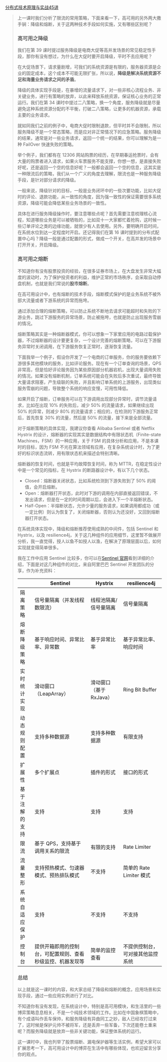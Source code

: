[分布式技术原理与实战45讲](https://kaiwu.lagou.com/course/courseInfo.htm?courseId=69&sid=20-h5Url-0&buyFrom=2&pageId=1pz4#/detail/pc?id=1945)



> 上一课时我们分析了限流的常用策略，下面来看一下，高可用的另外两大撒手锏：降级和熔断，关于这两种技术手段如何实施，又有哪些区别呢？
>
> ### 高可用之降级
>
> 我们在第 39 课时提过服务降级是电商大促等高并发场景的常见稳定性手段，那你有没有想过，为什么在大促时要开启降级，平时不去应用呢？
>
> 在大促场景下，请求量剧增，可我们的系统资源是有限的，服务器资源是企业的固定成本，这个成本不可能无限扩张，所以说，**降级是解决系统资源不足和海量业务请求之间的矛盾**。
>
> 降级的具体实现手段是，在暴增的流量请求下，对一些非核心流程业务、非关键业务，进行有策略的放弃，以此来释放系统资源，保证核心业务的正常运行。我们在第 34 课时中提过二八策略，换一个角度，服务降级就是尽量避免这种系统资源分配的不平衡，打破二八策略，让更多的机器资源，承载主要的业务请求。
>
> 就如同我们之前的例子中，电商大促时限制退款，但平时并不会限制，所以服务降级不是一个常态策略，而是应对非正常情况下的应急策略。服务降级的结果，通常是对一些业务请求，返回一个统一的结果，你可以理解为是一种 FailOver 快速失败的策略。
>
> 举个例子，我们都有在 12306 网站购票的经历，在早期春运抢票时，会有大量的购票者进入请求，如果火车票服务不能支撑，你想一想，是直接失败好呢，还是返回一个空的信息好呢？一般都会返回一个空的信息，这其实是一种限流后的策略，我们从一个广义的角度去理解，限流也是一种服务降级手段，是针对部分请求的降级。
>
> 一般来说，降级针对的目标，一般是业务闭环中的一些次要功能，比如大促时的评论、退款功能，从一致性的角度，因为强一致性的保证需要很多系统资源，降级可能会降低某些业务场景的一致性。
>
> 具体在进行服务降级操作时，要注意哪些点呢？首先需要注意梳理核心流程，知道哪些业务是可以被牺牲的，比如双十一大家都忙着抢购，这时候一些订单评论之类的边缘功能，就很少有人去使用。另外，要明确开启时间，在系统水位到达一定程度时开启。还记得我们在第 16 课时提到的分布式配置中心吗？降级一般是通过配置的形式，做成一个开关，在高并发的场景中打开开关，开启降级。
>
> ### 高可用之熔断
>
> 不知道你有没有股票投资的经验，在很多证券市场上，在大盘发生非常大幅度的波动时，为了保护投资者的利益，维护正常的市场秩序，会采取自动停盘机制，也就是我们常说的**股市熔断**。
>
> 在高可用设计中，也有熔断的技术手段，熔断模式保护的是业务系统不被外部大流量或者下游系统的异常而拖垮。
>
> 通过添加合理的熔断策略，可以防止系统不断地去请求可能超时和失败的下游业务，跳过下游服务的异常场景，防止被拖垮，也就是防止出现服务雪崩的情况。
>
> 熔断策略其实是一种熔断器模式，你可以想象一下家里应用的电路过载保护器，不过熔断器的设计要更复杂，一个设计完善的熔断策略，可以在下游服务异常时关闭调用，在下游服务恢复正常时，逐渐恢复流量。
>
> 下面我举一个例子，假设你开发了一个电商的订单服务，你的服务要依赖下游很多其他模块的服务，比如评论服务。现在有一个订单查询的场景，QPS 非常高，但是恰好评论服务因为某些原因部分机器宕机，出现大量调用失败的情况。如果没有熔断机制，订单系统可能会在失败后多次重试，最终导致大量请求阻塞，产生级联的失败，并且影响订单系统的上游服务，出现类似服务雪崩的问题，导致整个系统的响应变慢，可用性降低。
>
> 如果开启了熔断，订单服务可以在下游调用出现部分异常时，调节流量请求，比如在出现 10% 的失败后，减少 50% 的流量请求，如果继续出现 50% 的异常，则减少 80% 的流量请求；相应的，在检测的下游服务正常后，首先恢复 30% 的流量，然后是 50% 的流量，接下来是全部流量。
>
> 对于熔断策略的具体实现，我建议你查看 Alibaba Sentinel 或者 Netflix Hystrix 的设计，熔断器的实现其实是数据结构中有限状态机（Finite-state Machines，FSM）的一种应用，关于 FSM 的具体分析和应用，不是本课时的目标，因为 FSM 不光在算法领域有应用，在复杂系统设计时，为了更好的标识状态流转，用有限状态机来描述会特别清晰。
>
> 熔断器的恢复时间，也就是平均故障恢复时间，称为 MTTR，在稳定性设计中是一个常见的指标，在 Hystrix 的断路器设计中，有以下几个状态。
>
> - Closed：熔断器关闭状态，比如系统检测到下游失败到了 50% 的阈值，会开启熔断。
> - Open：熔断器打开状态，此时对下游的调用在内部直接返回错误，不发出请求，但是在一定的时间周期以后，会进入下一个半熔断状态。
> - Half-Open：半熔断状态，允许少量的服务请求，如果调用都成功（或一定比例）则认为恢复了，关闭熔断器，否则认为还没好，又回到熔断器打开状态。
>
> 在系统具体实现中，降级和熔断推荐使用成熟的中间件，包括 Sentinel 和 Hystrix，以及 resilience4j，关于这几种组件的应用细节，这里暂不做展开分析，我一直觉得，授人以鱼不如授人以渔，在解决了原理层面以后，如何实现就变得简单很多。
>
> 我在工作中应用 Sentinel 比较多，你可以在[Sentinel 官网](https://github.com/alibaba/Sentinel/wiki/介绍)看到详细的介绍，下面是对这几种组件的对比，来自阿里巴巴 Sentinel 开发团队的分享，作为补充资料：
>
> |                | Sentinel                                                   | Hystrix                 | resilience4j                     |
> | -------------- | ---------------------------------------------------------- | ----------------------- | -------------------------------- |
> | 隔离策略       | 信号量隔离（并发线程数限流）                               | 线程池隔离/信号量隔离   | 信号量隔离                       |
> | 熔断降级策略   | 基于响应时间、异常比率、异常数                             | 基于异常比率            | 基于异常比率、响应时间           |
> | 实时统计实现   | 滑动窗口（LeapArray）                                      | 滑动窗口（基于 RxJava） | Ring Bit Buffer                  |
> | 动态规则配置   | 支持多种数据源                                             | 支持多种数据源          | 有限支持                         |
> | 扩展性         | 多个扩展点                                                 | 插件的形式              | 接口的形式                       |
> | 基于注解的支持 | 支持                                                       | 支持                    | 支持                             |
> | 限流           | 基于 QPS，支持基于调用关系的限流                           | 有限的支持              | Rate Limiter                     |
> | 流量整形       | 支持预热模式、匀速器模式、预热排队模式                     | 不支持                  | 简单的 Rate Limiter 模式         |
> | 系统自适应保护 | 支持                                                       | 不支持                  | 不支持                           |
> | 控制台         | 提供开箱即用的控制台，可配置规则、查看秒级监控、机器发现等 | 简单的监控查看          | 不提供控制台，可对接其他监控系统 |
>
> ### 总结
>
> 以上就是这一课时的内容，和大家总结了降级和熔断的概念，应用场景和实现手段，通过一些应用实例进行了对比。
>
> 不知道你有没有发现，在系统设计中，特别是高可用模块，和生活里的一些博弈策略息息相关，不是一个纯技术领域的工作。比如在中国象棋策略中，有个成语叫作丢车保帅，和服务降级有异曲同工之妙，敌人已经攻打过来了，这时候是保护元帅不被将军，还是丢弃一些军备，下次还能卷土重来呢？而服务降级就是放弃一些非关键功能，保证整体系统的运行。
>
> 这一课时中，我也列举了股票熔断、漏电保护器等生活实例，希望大家可以扩展思考一下，高可用设计中的博弈在生活中有哪些体现，也欢迎留言分享你的观点。